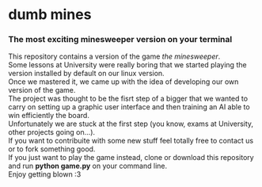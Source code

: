 # dumb mines
### The most exciting minesweeper version on your terminal

This repository contains a version of the game *the minesweeper*.<br/>
Some lessons at University were really boring that we started playing the version installed by default on our linux version.<br/>
Once we mastered it, we came up with the idea of developing our own version of the game.<br/>
The project was thought to be the fisrt step of a bigger that we wanted to carry on setting up a graphic user interface and then training an AI able to win efficiently the board.<br/>
Unfortunately we are stuck at the first step (you know, exams at University, other projects going on...).<br/>
If you want to contribuite with some new stuff feel totally free to contact us or to fork something good.<br/>
If you just want to play the game instead, clone or download this repository and run **python game.py** on your command line.<br/>
Enjoy getting blown :3 <br/>

<!--
*Istruzioni per raf quadratico medio:*
```
apt-get install git
git clone https://github.com/r3versi/dumb-mines
cd dumb-mines
python game.py
```
-->